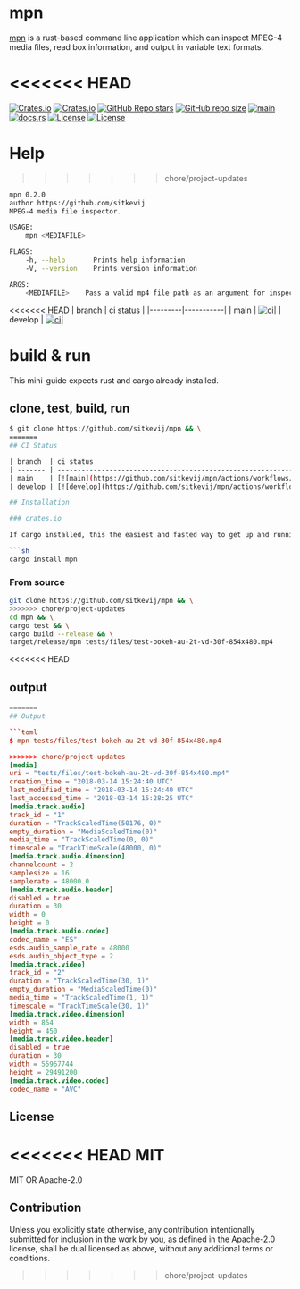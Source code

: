 # mpn

[mpn](https://github.com/sitkevij/mpn) is a rust-based command line application which can inspect MPEG-4 media files,
read box information, and output in variable text formats.

<<<<<<< HEAD
=======
[![Crates.io](https://img.shields.io/crates/v/mpn?style=flat-square)](https://crates.io/crates/mpn)
[![Crates.io](https://img.shields.io/crates/d/mpn?style=flat-square)](https://crates.io/crates/mpn)
[![GitHub Repo stars](https://img.shields.io/github/stars/sitkevij/mpn)](https://github.com/sitkevij/mpn)
[![GitHub repo size](https://img.shields.io/github/repo-size/sitkevij/mpn)](https://github.com/sitkevij/mpn)
[![main](https://github.com/sitkevij/mpn/actions/workflows/ci.yml/badge.svg?branch=main)](https://github.com/sitkevij/mpn/actions/workflows/ci.yml?branch=main)
[![docs.rs](https://img.shields.io/docsrs/mpn)](https://docs.rs/mpn/0.2.0/mpn/)
[![License](https://img.shields.io/badge/license-Apache%202.0-blue?style=flat-square)](https://github.com/sitkevij/mpn/blob/main/LICENSE-APACHE)
[![License](https://img.shields.io/badge/license-MIT-blue?style=flat-square)](https://github.com/sitkevij/mpn/blob/main/LICENSE-MIT)

# Help

>>>>>>> chore/project-updates
```sh
mpn 0.2.0
author https://github.com/sitkevij
MPEG-4 media file inspector.

USAGE:
    mpn <MEDIAFILE>

FLAGS:
    -h, --help       Prints help information
    -V, --version    Prints version information

ARGS:
    <MEDIAFILE>    Pass a valid mp4 file path as an argument for inspection
```

<<<<<<< HEAD
| branch  | ci status |
|---------|-----------|
| main    | [![ci](https://github.com/sitkevij/mpn/actions/workflows/ci.yml/badge.svg?branch=main)](https://github.com/sitkevij/mpn/actions/workflows/ci.yml)|
| develop | [![ci](https://github.com/sitkevij/mpn/actions/workflows/ci.yml/badge.svg?branch=develop)](https://github.com/sitkevij/mpn/actions/workflows/ci.yml)|

# build & run

This mini-guide expects rust and cargo already installed.

## clone, test, build, run

```sh
$ git clone https://github.com/sitkevij/mpn && \
=======
## CI Status

| branch  | ci status                                                                                                                                                                |
| ------- | ------------------------------------------------------------------------------------------------------------------------------------------------------------------------ |
| main    | [![main](https://github.com/sitkevij/mpn/actions/workflows/ci.yml/badge.svg?branch=main)](https://github.com/sitkevij/mpn/actions/workflows/ci.yml?branch=main)          |
| develop | [![develop](https://github.com/sitkevij/mpn/actions/workflows/ci.yml/badge.svg?branch=develop)](https://github.com/sitkevij/mpn/actions/workflows/ci.yml?branch=develop) |

## Installation

### crates.io

If cargo installed, this the easiest and fasted way to get up and running:

```sh
cargo install mpn
```

### From source

```sh
git clone https://github.com/sitkevij/mpn && \
>>>>>>> chore/project-updates
cd mpn && \
cargo test && \
cargo build --release && \
target/release/mpn tests/files/test-bokeh-au-2t-vd-30f-854x480.mp4
```

<<<<<<< HEAD
## output

```toml
=======
## Output

```toml
$ mpn tests/files/test-bokeh-au-2t-vd-30f-854x480.mp4

>>>>>>> chore/project-updates
[media]
uri = "tests/files/test-bokeh-au-2t-vd-30f-854x480.mp4"
creation_time = "2018-03-14 15:24:40 UTC"
last_modified_time = "2018-03-14 15:24:40 UTC"
last_accessed_time = "2018-03-14 15:28:25 UTC"
[media.track.audio]
track_id = "1"
duration = "TrackScaledTime(50176, 0)"
empty_duration = "MediaScaledTime(0)"
media_time = "TrackScaledTime(0, 0)"
timescale = "TrackTimeScale(48000, 0)"
[media.track.audio.dimension]
channelcount = 2
samplesize = 16
samplerate = 48000.0
[media.track.audio.header]
disabled = true
duration = 30
width = 0
height = 0
[media.track.audio.codec]
codec_name = "ES"
esds.audio_sample_rate = 48000
esds.audio_object_type = 2
[media.track.video]
track_id = "2"
duration = "TrackScaledTime(30, 1)"
empty_duration = "MediaScaledTime(0)"
media_time = "TrackScaledTime(1, 1)"
timescale = "TrackTimeScale(30, 1)"
[media.track.video.dimension]
width = 854
height = 450
[media.track.video.header]
disabled = true
duration = 30
width = 55967744
height = 29491200
[media.track.video.codec]
codec_name = "AVC"
```

## License

<<<<<<< HEAD
MIT
=======
MIT OR Apache-2.0

## Contribution

Unless you explicitly state otherwise, any contribution intentionally submitted for inclusion in the work by you, as
defined in the Apache-2.0 license, shall be dual licensed as above, without any additional terms or conditions.
>>>>>>> chore/project-updates
